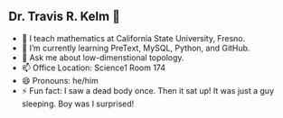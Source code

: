 ## Dr. Travis R. Kelm 👋

<!--
**TravisKelm/TravisKelm** is a ✨ _special_ ✨ repository because its `README.md` (this file) appears on your GitHub profile.

Here are some ideas to get you started:

- 🔭 I’m currently working on ...
- 🌱 I’m currently learning ...
- 👯 I’m looking to collaborate on ...
- 🤔 I’m looking for help with ...
- 💬 Ask me about ...
- 📫 How to reach me: ...
- 😄 Pronouns: ...
- ⚡ Fun fact: ...
-->

- 🔭 I teach mathematics at California State University, Fresno.
- 🌱 I’m currently learning PreText, MySQL, Python, and GitHub.
- 💬 Ask me about low-dimenstional topology.
- 📫 Office Location: Science1 Room 174
- 😄 Pronouns: he/him
- ⚡ Fun fact: I saw a dead body once.  Then it sat up!  It was just a guy sleeping.  Boy was I surprised!

